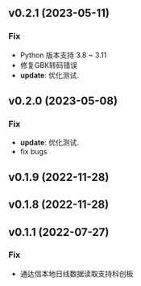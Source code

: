 ## v0.2.1 (2023-05-11)

### Fix

- Python 版本支持 3.8 ~ 3.11
- 修复GBK转码错误
- **update**: 优化测试.

## v0.2.0 (2023-05-08)

### Fix

- **update**: 优化测试.
- fix bugs

## v0.1.9 (2022-11-28)

## v0.1.8 (2022-11-28)

## v0.1.1 (2022-07-27)

### Fix

- 通达信本地日线数据读取支持科创板
